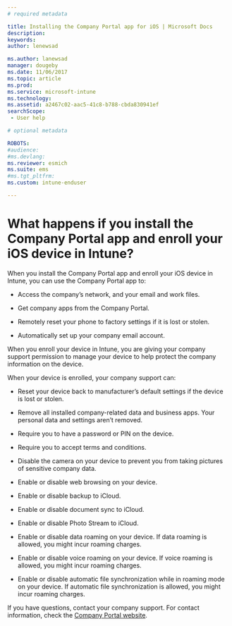 ```yaml
---
# required metadata

title: Installing the Company Portal app for iOS | Microsoft Docs
description:
keywords:
author: lenewsad
ms.author: lanewsad
manager: dougeby
ms.date: 11/06/2017
ms.topic: article
ms.prod:
ms.service: microsoft-intune
ms.technology:
ms.assetid: a2467c02-aac5-41c8-b788-cbda830941efsearchScope: - User help

# optional metadata

ROBOTS:  
#audience:
#ms.devlang:
ms.reviewer: esmich
ms.suite: ems
#ms.tgt_pltfrm:
ms.custom: intune-enduser

---
```



# What happens if you install the Company Portal app and enroll your iOS device in Intune?

When you install the Company Portal app and enroll your iOS device in Intune, you can use the Company Portal app to:

-   Access the company’s network, and your email and work files.

-   Get company apps from the Company Portal.

-   Remotely reset your phone to factory settings if it is lost or stolen.

-   Automatically set up your company email account.

When you enroll your device in Intune, you are giving your company support permission to manage your device to help protect the company information on the device.

When your device is enrolled, your company support can:

-   Reset your device back to manufacturer’s default settings if the device is lost or stolen.

-   Remove all installed company-related data and business apps. Your personal data and settings aren’t removed.

-   Require you to have a password or PIN on the device.

-   Require you to accept terms and conditions.

-   Disable the camera on your device to prevent you from taking pictures of sensitive company data.

-   Enable or disable web browsing on your device.

-   Enable or disable backup to iCloud.

-   Enable or disable document sync to iCloud.

-   Enable or disable Photo Stream to iCloud.

-   Enable or disable data roaming on your device. If data roaming is allowed, you might incur roaming charges.

-   Enable or disable voice roaming on your device. If voice roaming is allowed, you might incur roaming charges.

-   Enable or disable automatic file synchronization while in roaming mode on your device. If automatic file synchronization is allowed, you might incur roaming charges.

If you have questions, contact your company support. For contact information, check the [Company Portal website](https://portal.manage.microsoft.com#HelpDeskDialog).
